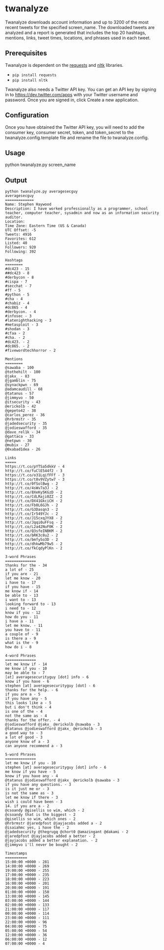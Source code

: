 twanalyze
=========

Twanalyze downloads account information and up to 3200 of the most recent tweets for the specified screen_name. The downloaded tweets are analyzed and a report is generated that includes the top 20 hashtags, mentions, links, tweet times, locations, and phrases used in each tweet.

Prerequisites
-------------
Twanalyze is dependent on the [requests](http://docs.python-requests.org/en/latest/index.html) and [nltk](http://nltk.org/) libraries.
* `pip install requests`
* `pip install nltk`

Twanalyze also needs a Twitter API key. You can get an API key by signing in to https://dev.twitter.com/apps with your Twitter username and password. Once you are signed in, click Create a new application.

Configuration
-------------
Once you have obtained the Twitter API key, you will need to add the consumer key, consumer secret, token, and token_secret to the twanalyze.config.template file and rename the file to twanalyze.config.

Usage
-----
python twanalyze.py screen_name

Output
------
	python twanalyze.py averagesecguy
	averagesecguy
	=============
	Name: Stephen Haywood
	Description: I have worked professionally as a programmer, school teacher, computer teacher, sysadmin and now as an information security auditor.
	Location: 
	Time Zone: Eastern Time (US & Canada)
	UTC Offset: -5
	Tweets: 4916
	Favorites: 612
	Listed: 40
	Followers: 920
	Following: 392

	Hashtags
	========
	#dc423 - 15
	##dc423 - 8
	#derbycon - 8
	#cispa - 7
	#secchat - 7
	#ff - 5
	#python - 5
	#cha - 4
	#chabiz - 4
	#dc865 - 4
	#derbycon. - 4
	#infosec - 3
	#latenighthacking - 3
	#metasploit - 3
	#shodan - 3
	#cfaa - 2
	#cha. - 2
	#dc423. - 2
	#dc865. - 2
	#fivewordtechhorror - 2

	Mentions
	========
	@sawaba - 100
	@tothehilt - 100
	@jakx_ - 83
	@jgamblin - 75
	@synackpwn - 69
	@adamcaudill - 68
	@tatanus - 57
	@jimmyvo - 50
	@itsecurity - 43
	@erickolb - 42
	@gepeto42 - 38
	@carlos_perez - 36
	@hrbrmstr - 35
	@jadedsecurity - 35
	@jodieswafford - 35
	@dave_rel1k - 34
	@gattaca - 33
	@netpwn - 30
	@mubix - 27
	@0xabad1dea - 26

	Links
	=====
	https://t.co/pYTSa5dkkV - 4
	http://t.co/fuClE544f2 - 3
	https://t.co/o31LqifFFf - 3
	https://t.co/t8v9VZytw7 - 3
	http://t.co/0fSolBwg - 2
	http://t.co/4sWv7a3J - 2
	http://t.co/8XeKy5KGzD - 2
	http://t.co/CdLRaji0ZZ - 2
	http://t.co/DX41GkciCH - 2
	http://t.co/Fb0L6GJh - 2
	http://t.co/G3Dasqn3 - 2
	http://t.co/Ir549YJc - 2
	http://t.co/J15cxqJYX8 - 2
	http://t.co/Jqqi0uFFsq - 2
	http://t.co/L2a42NuF0K - 2
	http://t.co/Q3sfeINBKM - 2
	http://t.co/bRK3c8u2 - 2
	http://t.co/bmfySo3D - 2
	http://t.co/dhkwMb79w5 - 2
	http://t.co/fkCqdyPlKn - 2

	3-word Phrases
	==============
	thanks for the - 34
	a lot of - 25
	if you are - 21
	let me know - 20
	i have to - 17
	if you have - 15
	me know if - 14
	be able to - 13
	i want to - 13
	looking forward to - 13
	i need to - 12
	know if you - 12
	how do you - 11
	i have a - 11
	let me know. - 11
	you have to - 11
	a couple of - 9
	is there a - 9
	what is the - 9
	how do i - 8

	4-word Phrases
	==============
	let me know if - 14
	me know if you - 10
	may be able to - 7
	[at] averagesecurityguy [dot] info - 6
	know if you have - 6
	stephen [at] averagesecurityguy [dot] - 6
	thanks for the help. - 6
	if you are a - 5
	if you have any - 5
	this looks like a - 5
	but i don't think - 4
	is one of the - 4
	not the same as - 4
	thanks for the offer. - 4
	@jodieswafford @jakx_ @erickolb @sawaba - 3
	@tatanus @jodieswafford @jakx_ @erickolb - 3
	a good way to - 3
	a lot of good - 3
	anyone know of a - 3
	can anyone recommend a - 3

	5-word Phrases
	==============
	let me know if you - 10
	stephen [at] averagesecurityguy [dot] info - 6
	me know if you have - 5
	know if you have any - 4
	@tatanus @jodieswafford @jakx_ @erickolb @sawaba - 3
	if you have any questions. - 3
	is it just me or - 3
	is not the same as - 3
	let me know if there - 3
	wish i could have been - 3
	14. if you are a - 2
	@csoandy @gisellis so wim, which - 2
	@csoandy that is the biggest - 2
	@gisellis so wim, which ones - 2
	@hrbrmstr @jaredpfost @jayjacobs added a - 2
	@isaiahmc yes, i have the - 2
	@jadedsecurity @thegrugq @chort0 @amazingant @dakami - 2
	@jaredpfost @jayjacobs added a better - 2
	@jayjacobs added a better explanation. - 2
	@jimmyvo i'll never be bought - 2

	Timestamps
	==========
	15:00:00 +0000 - 281
	14:00:00 +0000 - 269
	19:00:00 +0000 - 255
	17:00:00 +0000 - 235
	18:00:00 +0000 - 223
	16:00:00 +0000 - 201
	20:00:00 +0000 - 191
	01:00:00 +0000 - 150
	13:00:00 +0000 - 145
	03:00:00 +0000 - 144
	02:00:00 +0000 - 133
	21:00:00 +0000 - 117
	00:00:00 +0000 - 114
	23:00:00 +0000 - 111
	22:00:00 +0000 - 96
	04:00:00 +0000 - 75
	05:00:00 +0000 - 54
	12:00:00 +0000 - 36
	06:00:00 +0000 - 12
	07:00:00 +0000 - 4

